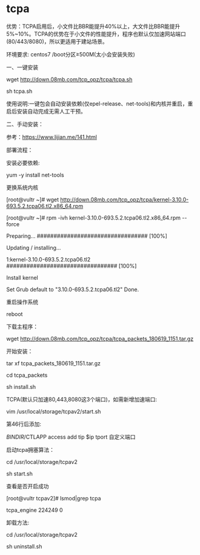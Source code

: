 # tcpa
优势：TCPA启用后，小文件比BBR能提升40%以上，大文件比BBR能提升5%~10%。TCPA的优势在于小文件的性能提升，程序也默认仅加速网站端口(80/443/8080)，所以更适用于建站场景。

环境要求:
centos7
/boot分区≥500M(太小会安装失败)

一、一键安装

wget http://down.08mb.com/tcp_opz/tcpa/tcpa.sh

sh tcpa.sh

使用说明:一键包会自动安装依赖(仅epel-release、net-tools)和内核并重启，重启后安装自动完成无需人工干预。

二、手动安装：

参考：https://www.lijian.me/141.html

部署流程：

安装必要依赖:

yum -y install net-tools

更换系统内核

[root@vultr ~]# wget http://down.08mb.com/tcp_opz/tcpa/kernel-3.10.0-693.5.2.tcpa06.tl2.x86_64.rpm

[root@vultr ~]# rpm -ivh kernel-3.10.0-693.5.2.tcpa06.tl2.x86_64.rpm --force

Preparing...                          ################################# [100%]

Updating / installing...

   1:kernel-3.10.0-693.5.2.tcpa06.tl2 ################################# [100%]
   
Install kernel

Set Grub default to "3.10.0-693.5.2.tcpa06.tl2" Done.

重启操作系统

reboot

下载主程序：

wget http://down.08mb.com/tcp_opz/tcpa/tcpa_packets_180619_1151.tar.gz

开始安装：

tar xf tcpa_packets_180619_1151.tar.gz

cd tcpa_packets

sh install.sh

TCPA(默认只加速80,443,8080这3个端口)，如需新增加速端口:

vim /usr/local/storage/tcpav2/start.sh

第46行后添加:

$BINDIR/$CTLAPP access add tip $ip tport 自定义端口

启动tcpa拥塞算法：

cd /usr/local/storage/tcpav2

sh start.sh

查看是否开启成功

[root@vultr tcpav2]# lsmod|grep tcpa

tcpa_engine           224249  0

卸载方法:

cd /usr/local/storage/tcpav2

sh uninstall.sh
